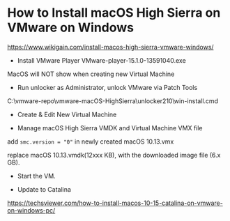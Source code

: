 
# How to Install macOS High Sierra on VMware on Windows

https://www.wikigain.com/install-macos-high-sierra-vmware-windows/

- Install VMware Player
VMware-player-15.1.0-13591040.exe

MacOS will NOT show when creating new Virtual Machine

- Run unlocker as Administrator, unlock VMware via Patch Tools

C:\vmware-repo\vmware-macOS-HighSierra\unlocker210\win-install.cmd

- Create & Edit New Virtual Machine

- Manage macOS High Sierra VMDK and Virtual Machine VMX file

add `smc.version = "0"` in newly created macOS 10.13.vmx

replace macOS 10.13.vmdk(12xxx KB), with the downloaded image file (6.x GB).

- Start the VM.


- Update to Catalina

https://techsviewer.com/how-to-install-macos-10-15-catalina-on-vmware-on-windows-pc/


